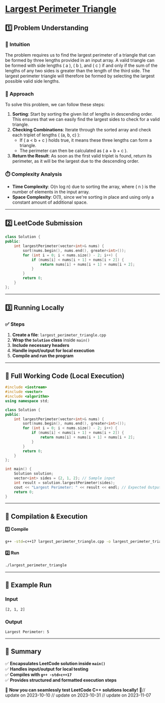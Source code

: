 # **[Largest Perimeter Triangle](https://leetcode.com/problems/largest-perimeter-triangle/description/)**  

## **1️⃣ Problem Understanding**  
### **📌 Intuition**  
The problem requires us to find the largest perimeter of a triangle that can be formed by three lengths provided in an input array. A valid triangle can be formed with side lengths \( a \), \( b \), and \( c \) if and only if the sum of the lengths of any two sides is greater than the length of the third side. The largest perimeter triangle will therefore be formed by selecting the largest possible valid side lengths. 

### **🚀 Approach**  
To solve this problem, we can follow these steps:
1. **Sorting**: Start by sorting the given list of lengths in descending order. This ensures that we can easily find the largest sides to check for a valid triangle.
2. **Checking Combinations**: Iterate through the sorted array and check each triplet of lengths \( (a, b, c) \):
   - If \( a < b + c \) holds true, it means these three lengths can form a triangle.
   - The perimeter can then be calculated as \( a + b + c \).
3. **Return the Result**: As soon as the first valid triplet is found, return its perimeter, as it will be the largest due to the descending order.

### **⏱️ Complexity Analysis**  
- **Time Complexity**: O(n log n) due to sorting the array, where \( n \) is the number of elements in the input array.
- **Space Complexity**: O(1), since we're sorting in place and using only a constant amount of additional space.  

---  

## **2️⃣ LeetCode Submission**  
```cpp
class Solution {
public:
    int largestPerimeter(vector<int>& nums) {
        sort(nums.begin(), nums.end(), greater<int>());
        for (int i = 0; i < nums.size() - 2; i++) {
            if (nums[i] < nums[i + 1] + nums[i + 2]) {
                return nums[i] + nums[i + 1] + nums[i + 2];
            }
        }
        return 0;
    }
};  
```  

---  

## **3️⃣ Running Locally**  
### **✅ Steps**  
1. **Create a file**: `largest_perimeter_triangle.cpp`  
2. **Wrap the `Solution` class** inside `main()`  
3. **Include necessary headers**  
4. **Handle input/output for local execution**  
5. **Compile and run the program**  

---  

## **📝 Full Working Code (Local Execution)**  
```cpp
#include <iostream>
#include <vector>
#include <algorithm>
using namespace std;

class Solution {
public:
    int largestPerimeter(vector<int>& nums) {
        sort(nums.begin(), nums.end(), greater<int>());
        for (int i = 0; i < nums.size() - 2; i++) {
            if (nums[i] < nums[i + 1] + nums[i + 2]) {
                return nums[i] + nums[i + 1] + nums[i + 2];
            }
        }
        return 0;
    }
};

int main() {
    Solution solution;
    vector<int> sides = {2, 1, 2}; // Sample input
    int result = solution.largestPerimeter(sides);
    cout << "Largest Perimeter: " << result << endl; // Expected Output: 5
    return 0;
}  
```  

---  

## **🔧 Compilation & Execution**  
#### **1️⃣ Compile**  
```bash
g++ -std=c++17 largest_perimeter_triangle.cpp -o largest_perimeter_triangle
```  

#### **2️⃣ Run**  
```bash
./largest_perimeter_triangle
```  

---  

## **🎯 Example Run**  
### **Input**  
```
[2, 1, 2]
```  
### **Output**  
```
Largest Perimeter: 5
```  

---  

## **📌 Summary**  
✅ **Encapsulates LeetCode solution inside `main()`**  
✅ **Handles input/output for local testing**  
✅ **Compiles with `g++ -std=c++17`**  
✅ **Provides structured and formatted execution steps**  

🚀 **Now you can seamlessly test LeetCode C++ solutions locally!** 🚀// update on 2023-10-10
// update on 2023-10-31
// update on 2023-11-07
